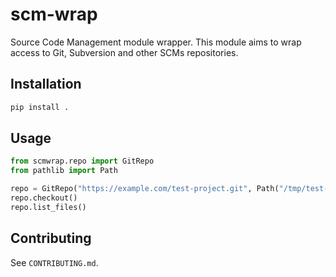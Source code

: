 # scm-wrap

Source Code Management module wrapper. This module aims to wrap access to Git, Subversion and other SCMs repositories.

## Installation
```sh
pip install .
```

## Usage
```python
from scmwrap.repo import GitRepo
from pathlib import Path

repo = GitRepo("https://example.com/test-project.git", Path("/tmp/test-project"), [])
repo.checkout()
repo.list_files()
```

## Contributing
See `CONTRIBUTING.md`.
